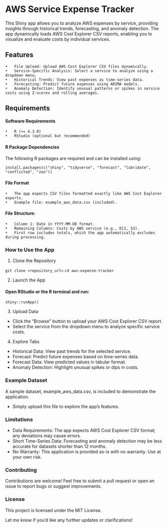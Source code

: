 # AWS Service Expense Tracker

This Shiny app allows you to analyze AWS expenses by service, providing insights through historical trends, forecasting, and anomaly detection. The app dynamically loads AWS Cost Explorer CSV reports, enabling you to visualize and evaluate costs by individual services.

## Features
	•	File Upload: Upload AWS Cost Explorer CSV files dynamically.
	•	Service-Specific Analysis: Select a service to analyze using a dropdown menu.
	•	Historical Trends: View past expenses as time-series data.
	•	Forecasting: Predict future expenses using ARIMA models.
	•	Anomaly Detection: Identify unusual patterns or spikes in service costs using Z-scores and rolling averages.

## Requirements

#### Software Requirements
	•	R (>= 4.3.0)
	•	RStudio (optional but recommended)

#### R Package Dependencies

The following R packages are required and can be installed using:

``install.packages(c("shiny", "tidyverse", "forecast", "lubridate", "conflicted", "zoo"))``

#### File Format
	•	The app expects CSV files formatted exactly like AWS Cost Explorer exports.
	•	Example file: example_aws_data.csv (included).

#### File Structure:
	•	Column 1: Date in YYYY-MM-DD format.
	•	Remaining Columns: Costs by AWS service (e.g., EC2, S3).
	•	First row includes totals, which the app automatically excludes during processing.

### How to Use the App

1. Clone the Repository

``git clone <repository_url>``
``cd aws-expense-tracker``

2. Launch the App

#### Open RStudio or the R terminal and run:

``shiny::runApp()``

3. Upload Data
- Click the “Browse” button to upload your AWS Cost Explorer CSV report.
- Select the service from the dropdown menu to analyze specific service costs.

4. Explore Tabs
- Historical Data: View past trends for the selected service.
- Forecast: Predict future expenses based on time-series data.
- Forecast Data: View predicted values in tabular format.
- Anomaly Detection: Highlight unusual spikes or dips in costs.

### Example Dataset

A sample dataset, example_aws_data.csv, is included to demonstrate the application.
- Simply upload this file to explore the app’s features.

### Limitations
- Data Requirements: The app expects AWS Cost Explorer CSV format; any deviations may cause errors.
- Short Time-Series Data: Forecasting and anomaly detection may be less accurate for datasets shorter than 12 months.
- No Warranty: This application is provided as-is with no warranty. Use at your own risk.

### Contributing

Contributions are welcome! Feel free to submit a pull request or open an issue to report bugs or suggest improvements.

### License

This project is licensed under the MIT License.

Let me know if you’d like any further updates or clarifications!
